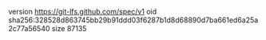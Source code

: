 version https://git-lfs.github.com/spec/v1
oid sha256:328528d863745bb29b91ddd03f6287b1d8d68890d7ba661ed6a25a2c77a56540
size 87135
